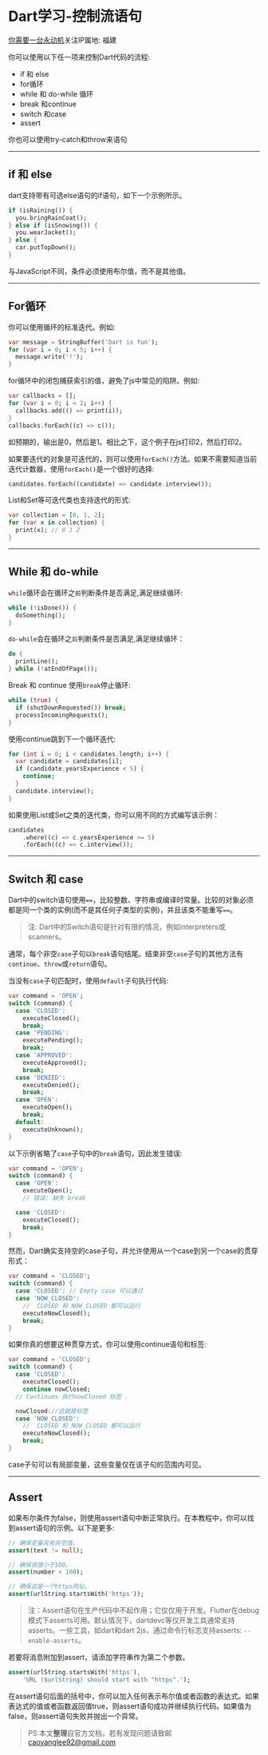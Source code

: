 # Dart学习-控制流语句


[你需要一台永动机](https://www.jianshu.com/u/984fc7a6d527)关注IP属地: 福建



你可以使用以下任一项来控制Dart代码的流程:

- if 和 else
- for循环
- while 和 do-while 循环
- break 和continue
- switch 和case
- assert

你也可以使用try-catch和throw来语句

------

## if 和 else

dart支持带有可选else语句的if语句，如下一个示例所示。



```dart
if (isRaining()) {
  you.bringRainCoat();
} else if (isSnowing()) {
  you.wearJacket();
} else {
  car.putTopDown();
}
```

与JavaScript不同，条件必须使用布尔值，而不是其他值。

------

## For循环

你可以使用循环的标准迭代。例如:



```dart
var message = StringBuffer('Dart is fun');
for (var i = 0; i < 5; i++) {
  message.write('!');
}
```

for循环中的闭包捕获索引的值，避免了js中常见的陷阱。例如:



```dart
var callbacks = [];
for (var i = 0; i < 2; i++) {
  callbacks.add(() => print(i));
}
callbacks.forEach((c) => c());
```

如预期的，输出是0，然后是1。相比之下，这个例子在js打印2，然后打印2。

如果要迭代的对象是可迭代的，则可以使用`forEach()`方法。如果不需要知道当前迭代计数器，使用`forEach()`是一个很好的选择:



```dart
candidates.forEach((candidate) => candidate.interview());
```

List和Set等可迭代类也支持迭代的形式:



```dart
var collection = [0, 1, 2];
for (var x in collection) {
  print(x); // 0 1 2
}
```

------

## While 和 do-while

`while`循环会在循环之`前`判断条件是否满足,满足继续循环:



```dart
while (!isDone()) {
  doSomething();
}
```

`do-while`会在循环之`后`判断条件是否满足,满足继续循环：



```dart
do {
  printLine();
} while (!atEndOfPage());
```

Break 和 continue
使用`break`停止循环:



```dart
while (true) {
  if (shutDownRequested()) break;
  processIncomingRequests();
}
```

使用continue跳到下一个循环迭代:



```dart
for (int i = 0; i < candidates.length; i++) {
  var candidate = candidates[i];
  if (candidate.yearsExperience < 5) {
    continue;
  }
  candidate.interview();
}
```

如果使用List或Set之类的迭代类，你可以用不同的方式编写该示例：



```dart
candidates
    .where((c) => c.yearsExperience >= 5)
    .forEach((c) => c.interview());
```

------

## Switch 和 case

Dart中的switch语句使用`==`，比较整数、字符串或编译时常量。比较的对象必须都是同一个类的实例(而不是其任何子类型的实例)，并且该类不能重写`==`。

> 注: Dart中的Switch语句是针对有限的情况，例如interpreters或scanners。

通常，每个非空`case`子句以`break`语句结尾。结束非空`case`子句的其他方法有`continue`、`throw`或`return`语句。

当没有`case`子句匹配时，使用`default`子句执行代码:



```dart
var command = 'OPEN';
switch (command) {
  case 'CLOSED':
    executeClosed();
    break;
  case 'PENDING':
    executePending();
    break;
  case 'APPROVED':
    executeApproved();
    break;
  case 'DENIED':
    executeDenied();
    break;
  case 'OPEN':
    executeOpen();
    break;
  default:
    executeUnknown();
}
```

以下示例省略了`case`子句中的`break`语句，因此发生错误:



```dart
var command = 'OPEN';
switch (command) {
  case 'OPEN':
    executeOpen();
    // 错误: 缺失 break

  case 'CLOSED':
    executeClosed();
    break;
}
```

然而，Dart确实支持空的case子句，并允许使用从一个case到另一个case的贯穿形式：



```dart
var command = 'CLOSED';
switch (command) {
  case 'CLOSED': // Empty case 可以通过
  case 'NOW_CLOSED':
    //  CLOSED 和 NOW_CLOSED 都可以运行
    executeNowClosed();
    break;
}
```

如果你真的想要这种贯穿方式，你可以使用continue语句和标签:



```dart
var command = 'CLOSED';
switch (command) {
  case 'CLOSED':
    executeClosed();
    continue nowClosed;
  // Continues 执行nowClosed 标签 .

  nowClosed://这就是标签
  case 'NOW_CLOSED':
    //  CLOSED 和 NOW_CLOSED 都可以运行
    executeNowClosed();
    break;
}
```

case子句可以有局部变量，这些变量仅在该子句的范围内可见。

------

## Assert

如果布尔条件为false，则使用assert语句中断正常执行。在本教程中，你可以找到assert语句的示例。以下是更多:



```dart
// 确保变量具有非空值。
assert(text != null);

// 确保该值小于100。
assert(number < 100);

// 确保这是一个https网址。
assert(urlString.startsWith('https'));
```

> 注：Assert语句在生产代码中不起作用；它仅仅用于开发。Flutter在debug模式下asserts可用。默认情况下，dartdevc等仅开发工具通常支持asserts。一些工具，如dart和dart 2js，通过命令行标志支持asserts: `--enable-asserts`。

若要将消息附加到assert，请添加字符串作为第二个参数。



```dart
assert(urlString.startsWith('https'),
    'URL ($urlString) should start with "https".');
```

在assert语句后面的括号中，你可以加入任何表示布尔值或者函数的表达式。如果表达式的值或者函数返回值true，则assert语句成功并继续执行代码。如果值为false，则assert语句失败并抛出一个异常。

> PS:本文**整理**自官方文档，若有发现问题请致邮 [caoyanglee92@gmail.com](mailto:caoyanglee92@gmail.com)